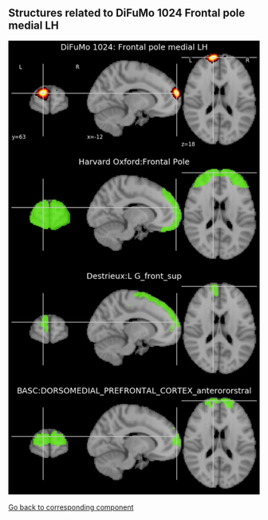 


## Structures related to DiFuMo 1024 Frontal pole medial LH

![346](346.jpg "Structures related to DiFuMo 1024 Frontal pole medial LH")

[Go back to corresponding component](https://parietal-inria.github.io/DiFuMo/1024/html/346.html)